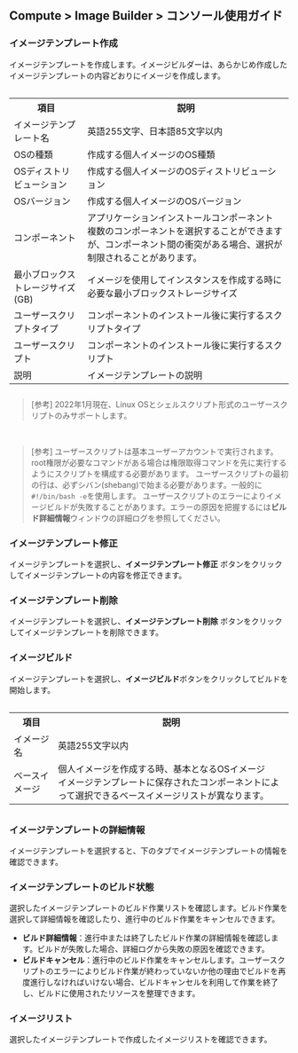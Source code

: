 ## Compute > Image Builder > コンソール使用ガイド
### イメージテンプレート作成
イメージテンプレートを作成します。イメージビルダーは、あらかじめ作成したイメージテンプレートの内容どおりにイメージを作成します。

<table class="it" style="padding-top: 15px; padding-bottom: 10px;">
  <tr>
    <th>項目</th>
    <th>説明</th>
  </tr>
  <tr>
    <td>イメージテンプレート名</td>
    <td>英語255文字、日本語85文字以内</td>
  </tr>
  <tr>
    <td>OSの種類</td>
    <td>作成する個人イメージのOS種類</td>
  </tr>
  <tr>
    <td>OSディストリビューション</td>
    <td>作成する個人イメージのOSディストリビューション</td>
  </tr>
  <tr>
    <td>OSバージョン</td>
    <td>作成する個人イメージのOSバージョン</td>
  </tr>
  <tr>
    <td>コンポーネント</td>
    <td>アプリケーションインストールコンポーネント<br/>複数のコンポーネントを選択することができますが、コンポーネント間の衝突がある場合、選択が制限されることがあります。</td>
  </tr>
  <tr>
    <td>最小ブロックストレージサイズ(GB)</td>
    <td>イメージを使用してインスタンスを作成する時に 必要な最小ブロックストレージサイズ</td>
  </tr>
  <tr>
    <td>ユーザースクリプトタイプ</td>
    <td>コンポーネントのインストール後に実行するスクリプトタイプ</td>
  </tr>
  <tr>
    <td>ユーザースクリプト</td>
    <td>コンポーネントのインストール後に実行するスクリプト</td>
  </tr>
  <tr>
    <td>説明</td>
    <td>イメージテンプレートの説明</td>
  </tr>
</table>

> [参考]
> 2022年1月現在、Linux OSとシェルスクリプト形式のユーザースクリプトのみサポートします。
<br/>

> [参考]
> ユーザースクリプトは基本ユーザーアカウントで実行されます。 root権限が必要なコマンドがある場合は権限取得コマンドを先に実行するようにスクリプトを構成する必要があります。
> ユーザースクリプトの最初の行は、必ずシバン(shebang)で始まる必要があります。一般的に`#!/bin/bash -e`を使用します。
> ユーザースクリプトのエラーによりイメージビルドが失敗することがあります。エラーの原因を把握するには**ビルド詳細情報**ウィンドウの詳細ログを参照してください。

### イメージテンプレート修正
イメージテンプレートを選択し、**イメージテンプレート修正** ボタンをクリックしてイメージテンプレートの内容を修正できます。

### イメージテンプレート削除
イメージテンプレートを選択し、**イメージテンプレート削除** ボタンをクリックしてイメージテンプレートを削除できます。

### イメージビルド
イメージテンプレートを選択し、**イメージビルド**ボタンをクリックしてビルドを開始します。

<table class="it" style="padding-top: 15px; padding-bottom: 10px;">
  <tr>
    <th>項目</th>
    <th>説明</th>
  </tr>
  <tr>
    <td>イメージ名</td>
    <td>英語255文字以内</td>
  </tr>
  <tr>
    <td>ベースイメージ</td>
    <td>個人イメージを作成する時、基本となるOSイメージ<br/>イメージテンプレートに保存されたコンポーネントによって選択できるベースイメージリストが異なります。</td>
  </tr>
</table>

### イメージテンプレートの詳細情報
イメージテンプレートを選択すると、下のタブでイメージテンプレートの情報を確認できます。

### イメージテンプレートのビルド状態
選択したイメージテンプレートのビルド作業リストを確認します。ビルド作業を選択して詳細情報を確認したり、進行中のビルド作業をキャンセルできます。

* **ビルド詳細情報**：進行中または終了したビルド作業の詳細情報を確認します。ビルドが失敗した場合、詳細ログから失敗の原因を確認できます。
* **ビルドキャンセル**：進行中のビルド作業をキャンセルします。ユーザースクリプトのエラーによりビルド作業が終わっていないか他の理由でビルドを再度進行しなければいけない場合、ビルドキャンセルを利用して作業を終了し、ビルドに使用されたリソースを整理できます。

### イメージリスト
選択したイメージテンプレートで作成したイメージリストを確認できます。

